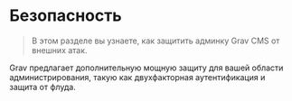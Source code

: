 # Безопасность

> В этом разделе вы узнаете, как защитить админку Grav CMS от внешних атак.

Grav предлагает дополнительную мощную защиту для вашей области администрирования, такую ​​как двухфакторная аутентификация и защита от флуда.